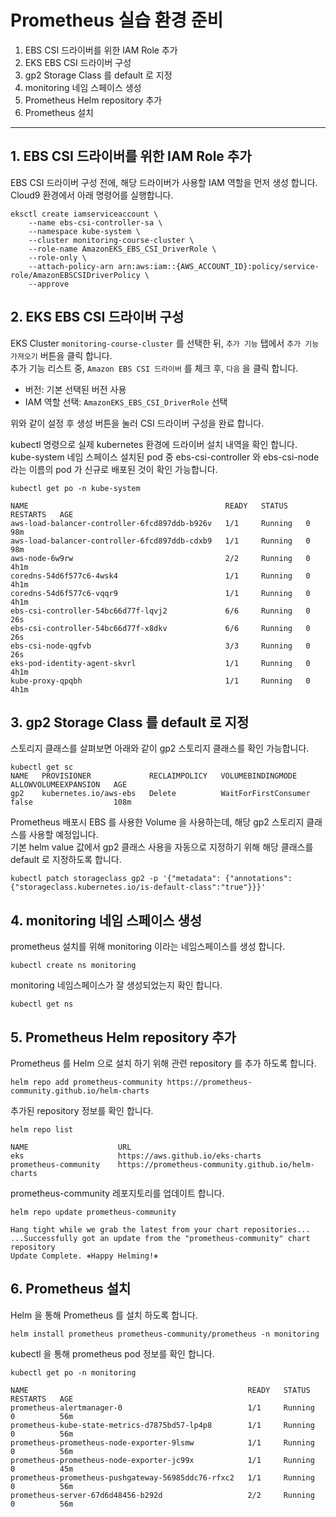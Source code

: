 # Prometheus 실습 환경 준비

1. EBS CSI 드라이버를 위한 IAM Role 추가
2. EKS EBS CSI 드라이버 구성
3. gp2 Storage Class 를 default 로 지정
4. monitoring 네임 스페이스 생성
5. Prometheus Helm repository 추가
6. Prometheus 설치


---

## 1. EBS CSI 드라이버를 위한 IAM Role 추가

EBS CSI 드라이버 구성 전에, 해당 드라이버가 사용할 IAM 역할을 먼저 생성 합니다.  
Cloud9 환경에서 아래 명령어를 실행합니다.  

```
eksctl create iamserviceaccount \
    --name ebs-csi-controller-sa \
    --namespace kube-system \
    --cluster monitoring-course-cluster \
    --role-name AmazonEKS_EBS_CSI_DriverRole \
    --role-only \
    --attach-policy-arn arn:aws:iam::{AWS_ACCOUNT_ID}:policy/service-role/AmazonEBSCSIDriverPolicy \
    --approve
```


## 2. EKS EBS CSI 드라이버 구성

EKS Cluster `monitoring-course-cluster` 를 선택한 뒤, `추가 기능` 탭에서 `추가 기능 가져오기` 버튼을 클릭 합니다.  
추가 기능 리스트 중, `Amazon EBS CSI 드라이버` 를 체크 후, `다음` 을 클릭 합니다. 

- 버전: 기본 선택된 버전 사용
- IAM 역할 선택: `AmazonEKS_EBS_CSI_DriverRole` 선택

위와 같이 설정 후 생성 버튼을 눌러 CSI 드라이버 구성을 완료 합니다.  

kubectl 명령으로 실제 kubernetes 환경에 드라이버 설치 내역을 확인 합니다.  
kube-system 네임 스페이스 설치된 pod 중 ebs-csi-controller 와 ebs-csi-node 라는 이름의 pod 가 신규로 배포된 것이 확인 가능합니다.  

```
kubectl get po -n kube-system

NAME                                            READY   STATUS    RESTARTS   AGE
aws-load-balancer-controller-6fcd897ddb-b926v   1/1     Running   0          98m
aws-load-balancer-controller-6fcd897ddb-cdxb9   1/1     Running   0          98m
aws-node-6w9rw                                  2/2     Running   0          4h1m
coredns-54d6f577c6-4wsk4                        1/1     Running   0          4h1m
coredns-54d6f577c6-vqqr9                        1/1     Running   0          4h1m
ebs-csi-controller-54bc66d77f-lqvj2             6/6     Running   0          26s
ebs-csi-controller-54bc66d77f-x8dkv             6/6     Running   0          26s
ebs-csi-node-qgfvb                              3/3     Running   0          26s
eks-pod-identity-agent-skvrl                    1/1     Running   0          4h1m
kube-proxy-qpqbh                                1/1     Running   0          4h1m
```

## 3. gp2 Storage Class 를 default 로 지정

스토리지 클래스를 살펴보면 아래와 같이 gp2 스토리지 클래스를 확인 가능합니다.  

```
kubectl get sc 
NAME   PROVISIONER             RECLAIMPOLICY   VOLUMEBINDINGMODE      ALLOWVOLUMEEXPANSION   AGE
gp2    kubernetes.io/aws-ebs   Delete          WaitForFirstConsumer   false                  108m
```

Prometheus 배포시 EBS 를 사용한 Volume 을 사용하는데, 해당 gp2 스토리지 클래스를 사용할 예정입니다.  
기본 helm value 값에서 gp2 클래스 사용을 자동으로 지정하기 위해 해당 클래스를 default 로 지정하도록 합니다.  

```
kubectl patch storageclass gp2 -p '{"metadata": {"annotations":{"storageclass.kubernetes.io/is-default-class":"true"}}}'
```

## 4. monitoring 네임 스페이스 생성

prometheus 설치를 위해 monitoring 이라는 네임스페이스를 생성 합니다.  

```
kubectl create ns monitoring
```

monitoring 네임스페이스가 잘 생성되었는지 확인 합니다.  

```
kubectl get ns
```

## 5. Prometheus Helm repository 추가

Prometheus 를 Helm 으로 설치 하기 위해 관련 repository 를 추가 하도록 합니다.  

```
helm repo add prometheus-community https://prometheus-community.github.io/helm-charts
```

추가된 repository 정보를 확인 합니다.  

```
helm repo list

NAME                    URL                                               
eks                     https://aws.github.io/eks-charts                  
prometheus-community    https://prometheus-community.github.io/helm-charts
```

prometheus-community 레포지토리를 업데이트 합니다.  

```
helm repo update prometheus-community

Hang tight while we grab the latest from your chart repositories...
...Successfully got an update from the "prometheus-community" chart repository
Update Complete. ⎈Happy Helming!⎈
```


## 6. Prometheus 설치

Helm 을 통해 Prometheus 를 설치 하도록 합니다.  

```
helm install prometheus prometheus-community/prometheus -n monitoring 
```

kubectl 을 통해 prometheus pod 정보를 확인 합니다.  
```
kubectl get po -n monitoring

NAME                                                 READY   STATUS    RESTARTS   AGE
prometheus-alertmanager-0                            1/1     Running   0          56m
prometheus-kube-state-metrics-d7875bd57-lp4p8        1/1     Running   0          56m
prometheus-prometheus-node-exporter-9lsmw            1/1     Running   0          56m
prometheus-prometheus-node-exporter-jc99x            1/1     Running   0          45m
prometheus-prometheus-pushgateway-56985ddc76-rfxc2   1/1     Running   0          56m
prometheus-server-67d6d48456-b292d                   2/2     Running   0          56m
```


